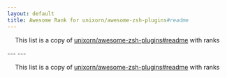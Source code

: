 ```yaml
---
layout: default
title: Awesome Rank for unixorn/awesome-zsh-plugins#readme
---
```


<p align="center">
	This list is a copy of <a href="https://github.com/unixorn/awesome-zsh-plugins#readme">unixorn/awesome-zsh-plugins#readme</a> with ranks
</p>
---
---
<p align="center">
	This list is a copy of <a href="https://github.com/unixorn/awesome-zsh-plugins#readme">unixorn/awesome-zsh-plugins#readme</a> with ranks
</p>
